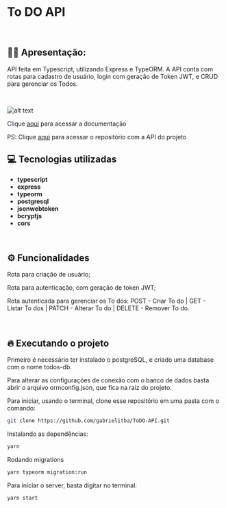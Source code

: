 # To DO API

&nbsp;

## 🙋‍♂ Apresentação:

API feita em Typescript, utilizando Express e TypeORM. A API conta com rotas para cadastro de usuário, login com geração de Token JWT, e CRUD para gerenciar os Todos.

&nbsp;

![alt text](https://i.imgur.com/YWDTUTk.gif)

Clique [aqui](https://to-do-documentation.vercel.app/) para acessar a documentação

PS: Clique [aqui](https://github.com/gabrielitba/ToDO-Frontend) para acessar o repositório com a API do projeto

## 💻 Tecnologias utilizadas

- **typescript**
- **express**
- **typeorm**
- **postgresql**
- **jsonwebtoken**
- **bcryptjs**
- **cors**

&nbsp;

## ⚙️ Funcionalidades

Rota para criação de usuário;

Rota para autenticação, com geração de token JWT;

Rota autenticada para gerenciar os To dos: POST - Criar To do | GET - Listar To dos | PATCH - Alterar To do | DELETE - Remover To do.

&nbsp;

## 🔥️ Executando o projeto

Primeiro é necessário ter instalado o postgreSQL, e criado uma database com o nome todos-db.

Para alterar as configurações de conexão com o banco de dados basta abrir o arquivo ormconfig.json, que fica na raiz do projeto.

Para iniciar, usando o terminal, clone esse repositório em uma pasta com o comando:

```bash
git clone https://github.com/gabrielitba/ToDO-API.git
```

Instalando as dependências:

```bash
yarn
```

Rodando migrations

```bash
yarn typeorm migration:run
```

Para iniciar o server, basta digitar no terminal:

```bash
yarn start
```
